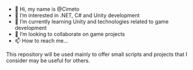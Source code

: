 - 👋 Hi, my name is @Cimeto
- 👀 I’m interested in .NET, C# and Unity development 
- 🌱 I’m currently learning Unity and technologies related to game development
- 💞️ I’m looking to collaborate on game projects
- 📫 How to reach me...

This repository will be used mainly to offer small scripts and projects that I consider may be useful for others.

<!---
Cimeto/Cimeto is a ✨ special ✨ repository because its `README.md` (this file) appears on your GitHub profile.
You can click the Preview link to take a look at your changes.
--->
